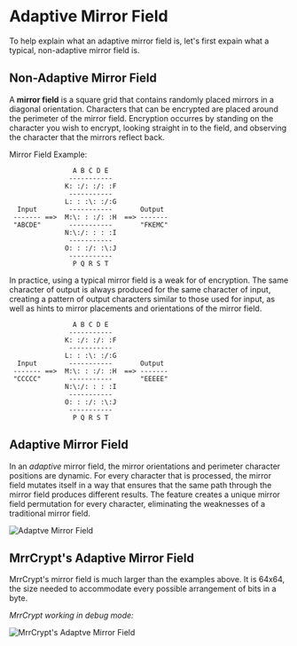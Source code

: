 Adaptive Mirror Field
=====================

To help explain what an adaptive mirror field is, let's
first expain what a typical, non-adaptive mirror field is.

Non-Adaptive Mirror Field
-------------------------

A **mirror field** is a square grid that contains randomly placed mirrors
in a diagonal orientation. Characters that can be encrypted are placed
around the perimeter of the mirror field. Encryption occurres by standing
on the character you wish to encrypt, looking straight in to the field,
and observing the character that the mirrors reflect back.

Mirror Field Example:

```
                A B C D E
               -----------
              K: :/: :/: :F
               -----------
              L: : :\: :/:G
  Input        -----------       Output
 ------- ==>  M:\: : :/: :H  ==> -------
 "ABCDE"       -----------       "FKEMC"
              N:\:/: : : :I
               -----------
              O: : :/: :\:J
               -----------
                P Q R S T
```

In practice, using a typical mirror field is a weak for of encryption. The
same character of output is always produced for the same character of
input, creating a pattern of output characters similar to those used for input,
as well as hints to mirror placements and orientations of the mirror field.

```
                A B C D E
               -----------
              K: :/: :/: :F
               -----------
              L: : :\: :/:G
  Input        -----------       Output
 ------- ==>  M:\: : :/: :H  ==> -------
 "CCCCC"       -----------       "EEEEE"
              N:\:/: : : :I
               -----------
              O: : :/: :\:J
               -----------
                P Q R S T
```

Adaptive Mirror Field
---------------------

In an *adaptive* mirror field, the mirror orientations and perimeter character positions are dynamic.
For every character that is processed, the mirror field mutates itself in a way that ensures that the same path through the mirror field produces different results.
The feature creates a unique mirror field permutation for every character, eliminating the weaknesses of a traditional mirror field.

![Adaptve Mirror Field](http://i.imgur.com/bKHZ9bl.gif)

MrrCrypt's Adaptive Mirror Field
--------------------------------

MrrCrypt's mirror field is much larger than the examples above. It is 64x64, the size needed to accommodate every possible arrangement of bits in a byte.

*MrrCrypt working in debug mode:*

![MrrCrypt's Adaptve Mirror Field](http://i.imgur.com/4GRcmzF.gif)
